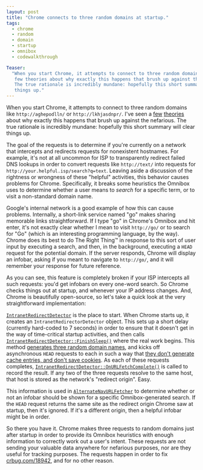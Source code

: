```yaml
---
layout: post
title: "Chrome connects to three random domains at startup."
tags:
  - chrome
  - random
  - domain
  - startup
  - omnibox
  - codewalkthrough

Teaser:
  "When you start Chrome, it attempts to connect to three random domains. I've seen a
   few theories about why exactly this happens that brush up against the nefarious. 
   The true rationale is incredibly mundane: hopefully this short summary will clear 
   things up."
---
```

When you start Chrome, it attempts to connect to three random domains like `http://aghepodlln/` or `http://lkhjasdnpr/`. I've seen a [few][1] [theories][2] about why exactly this happens that brush up against the nefarious. The true rationale is incredibly mundane: hopefully this short summary will clear things up.

The goal of the requests is to determine if you're currently on a network that intercepts and redirects requests for nonexistent hostnames. For example, it's not at all uncommon for ISP to transparently redirect failed DNS lookups in order to convert requests like `http://text/` into requests for `http://your.helpful.isp/search?q=text`. Leaving aside a discussion of the rightness or wrongness of these "helpful" activities, this behavior causes problems for Chrome. Specifically, it breaks some heuristics the Omnibox uses to determine whether a user means to _search_ for a specific term, or to visit a non-standard domain name.

Google's internal network is a good example of how this can cause problems. Internally, a short-link service named "go" makes sharing memorable links straightforward. If I type "go" in Chrome's Omnibox and hit enter, it's not exactly clear whether I mean to visit `http://go/` or to search for "Go" (which is an interesting programming language, by the way). Chrome does its best to do The Right Thing™ in response to this sort of user input by executing a search, and then, in the background, executing a `HEAD` request for the potential domain. If the server responds, Chrome will display an infobar, asking if you meant to navigate to `http://go/`, and it will remember your response for future reference.

As you can see, this feature is completely broken if your ISP intercepts all such requests: you'd get infobars on every one-word search. So Chrome checks things out at startup, and whenever your IP address changes. And, Chrome is beautifully open-source, so let's take a quick look at the very straightforward implementation:

[`IntranetRedirectDetector`][3] is the place to start. When Chrome starts up, it creates an `IntranetRedirectorDetector` object. This sets up a short delay (currently hard-coded to 7 seconds) in order to ensure that it doesn't get in the way of time-critical startup activities, and then calls [`IntranetRedirectDetector::FinishSleep()`][4] where the real work begins. This method [generates three random domain names][5], and kicks off asynchronous `HEAD` requests to each in such a way that [they don't generate cache entries, and don't save cookies][6]. As each of these requests completes, [`IntranetRedirectDetector::OnURLFetchComplete()`][7] is called to record the result. If any two of the three requests resolve to the same host, that host is stored as the network's "redirect origin". Easy.

This information is used in [`AlternateNavURLFetcher`][8] to determine whether or not an infobar should be shown for a specific Omnibox-generated search. If the `HEAD` request returns the same site as the redirect origin Chrome saw at startup, then it's ignored. If it's a different origin, then a helpful infobar might be in order.

So there you have it. Chrome makes three requests to random domains just after startup in order to provide its Omnibox heuristics with enough information to correctly work out a user's intent. These requests are not sending your valuable data anywhere for nefarious purposes, nor are they useful for tracking purposes. The requests happen in order to fix [crbug.com/18942][9], and for no other reason.

[1]: http://stackoverflow.com/questions/7464378/why-is-google-chrome-pinging-mdioussrvd-and-other-random-hosts-that-dont-reso

[2]: http://www.freesmug.org/forum/t-433541/chromium-chrome-and-mysterious-server-connections

[3]: http://code.google.com/codesearch#OAMlx_jo-ck/src/chrome/browser/intranet_redirect_detector.h&exact_package=chromium&ct=rc&cd=1&sq=

[4]: http://code.google.com/codesearch#OAMlx_jo-ck/src/chrome/browser/intranet_redirect_detector.cc&l=63

[5]: http://code.google.com/codesearch#OAMlx_jo-ck/src/chrome/browser/intranet_redirect_detector.cc&l=79

[6]: http://code.google.com/codesearch#OAMlx_jo-ck/src/chrome/browser/intranet_redirect_detector.cc&l=87

[7]: http://code.google.com/codesearch#OAMlx_jo-ck/src/chrome/browser/intranet_redirect_detector.cc&l=95

[8]: http://code.google.com/codesearch#OAMlx_jo-ck/src/chrome/browser/alternate_nav_url_fetcher.cc&l=214

[9]: http://crbug.com/18942
